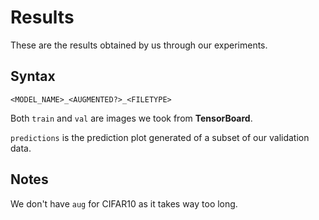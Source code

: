 # Results

These are the results obtained by us through our experiments.

## Syntax

`<MODEL_NAME>_<AUGMENTED?>_<FILETYPE>`

Both `train` and `val` are images we took from **TensorBoard**.

`predictions` is the prediction plot generated of a subset of our 
validation data.

## Notes

We don't have `aug` for CIFAR10 as it takes way too long.
